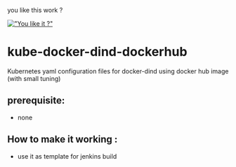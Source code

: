 you like this work ?

[!["You like it ?"](https://www.buymeacoffee.com/assets/img/custom_images/orange_img.png)](https://www.buymeacoffee.com/sorriso)

# kube-docker-dind-dockerhub

Kubernetes yaml configuration files for docker-dind using docker hub image (with small tuning)

## prerequisite:

- none

## How to make it working :

- use it as template for jenkins build
